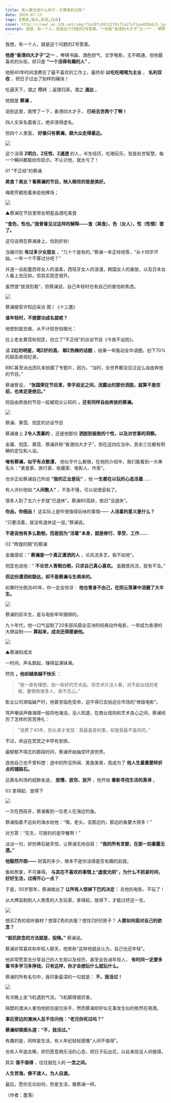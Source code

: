 ```yaml
---
title: 男人要活成什么样子，才算真的过瘾？
date: 2020-07-13
tags: [情感,娱乐,影视,社会]
cover: http://crawl.ws.126.net/img/75a18fc09132f91f2a27a71aa4036dc5.jpg
excerpt: 我想，有一个人，就是这个问题的Z号答案。**他是“香港四大才子”之一** ，琴棋书画、酒色财气、文学电影，无不精通，但他最喜欢的头衔，却只是 **“一个活得有趣的人”** 。他把40年时间浪费在了最不喜欢的工作上，最终却 **以吃吃
---
```

我想，有一个人，就是这个问题的Z号答案。

**他是“香港四大才子”之一** ，琴棋书画、酒色财气、文学电影，无不精通，但他最喜欢的头衔，却只是 **“一个活得有趣的人”** 。

他把40年时间浪费在了最不喜欢的工作上，最终却 **以吃吃喝喝为主业** ， **名利双收** ，把日子过出了别样的痛快！

吃遍天下，谓之 **尽兴** ；返璞归真，谓之 **通达** 。

他就是 **蔡澜** 。

说到这里，我愣了一下，香港四大才子， **已经去世两个了啊！**

四人文采名震香江，绝非浪得虚名。

但四个人里面， **好像只有蔡澜，跟大众走得最近。**

![](http://crawl.ws.126.net/img/75a18fc09132f91f2a27a71aa4036dc5.jpg)  

这个活得 **Z明白、Z任性、Z通透** 的人，半生经历，吃喝玩乐，皆是处世智慧，每一个瞬间都能给你启示。不认识他，就太亏了！

01 “不正经”的蔡澜

**美食？美女？看蔡澜的节目，映入眼帘的皆是美好。**

梅艳芳都抢着来给他捧场；

![](http://crawl.ws.126.net/img/d25476574411ac458baf651b0057f2a3.gif)  

▲蔡澜在节目里带女明星品酒吃美食

**“食色，性也。”我曾看见过这样的解释——食（美食）、色（女人），性（性情）罢了。**

这句话用在蔡澜身上，恰到好处!

当被问到 **有过多少女朋友** ，“几十个是有的，”蔡澜一本正经地答，“从十四岁开始，一年一个不算过分吧？”

并逐一谈起墨西哥女人的温柔，西班牙女人的浪漫，韩国女人的豪放，以及日本女人看上去压抑，但其实观念很开。

虽然很“放浪形骸”，但蔡澜说，自己年轻时也有自己的害怕和焦虑。

![](http://crawl.ws.126.net/img/aa100463e4d6626960971a06126fe907.jpg)  

蔡澜接受许知远采访 图 / 《十三邀》

**谁年轻时，不想要功成名就呢？**

他想到就去做，从不计较世俗眼光：

拉上老友黄霑和倪匡，创立了“不正经”的访谈节目《今夜不设防》。

请 **Z红的明星，喝Z好的酒， 聊Z热辣的话题** ，结果一举轰动全华语圈，创下70%的超高收视纪录。

BBC甚至派出团队来拍摄了专题片，因为，“当时，全世界都没见过这么自由奔放的节目。”

蔡澜曾说， **“张国荣在节目里，举手投足之间，流露出的那份洒脱，就算不是空前，也肯定是绝后。”**

同自由奔放的节目一起被观众认知的 **，还有同样自由奔放的蔡澜。**

![](http://crawl.ws.126.net/img/089d8ac629ba832224b7d01c9cbf6304.jpg)  

蔡澜、黄霑、倪匡的访谈节目

蔡澜身上 **Z令人羡慕的** ，还是他那份 **洒脱到极致的个性，以及对世事的洞察。**

金庸、倪匡、黄霑、蔡澜并称“香港四大才子”，但在这四位当中，其余三位都有明确的定位和人设。

**唯有蔡澜，似乎有点散漫，** 他似乎什么都做，在他的介绍中，我们能看到一大串名头：“美食家、旅行家、收藏家、电影人、作家”。

也许正如蔡澜自己所说 **“我的正业是玩”** ，他 **一生都在以玩的心态活着**......

有人评价他如 **“人间散人”** ，不急不慢，可以说很妥帖了。

很多人到了五六十岁就“已退休”。蔡澜80高龄，依旧“没退休”。

**你品，你细品！** 这实际上是件很值得玩味的事情—— **人活着的意义是什么？**

“只要活着，就没有退休这一说。”蔡澜说。

**不是说他有多么勤勉，而是因为“活着”本身，就是修行、享受、工作......**

02 “辉煌时期”的蔡澜

金庸感叹：“ **蔡澜是一个真正潇洒的人** ，论风流多艺，我不如他”。

倪匡也说他：“ **不论世人青眼白眼，只求自己真心喜欢。** 虽魏晋风流，犹有不及。”

**但这份潇洒和豁达，却不是蔡澜与生俱来的。**

如果时光倒流40年，你一定会惊讶： **他也曾身不由己，在阴云笼罩中消磨了大半生。**

![](http://crawl.ws.126.net/img/0e491d40b439e9f586cf67a3e0587759.jpg)  

蔡澜的前半生，是与电影牢牢捆绑的。

九十年代，他一口气监制了20多部风靡全亚洲的经典动作电影，一举成为香港的大牌监制—— **算起来，成龙还得感谢他。**

![](http://crawl.ws.126.net/img/c00338ec8744b47aa29c3a0be6f7db45.jpg)  

▲蔡澜和成龙

一时间，声名鹊起，赚得盆满钵满。

然而 **，他却越来越不快乐** ：

> “我一直有理想，拍一些好的艺术品。但艺术片没人看，对不起出钱的老板，要牺牲很多人，我不忍心。”

影业公司濒临破产时，他甚至临危受命，迫不得已去拍迎合市场的“叁级电影”。

骂声嘲讽声像海啸一般将他淹没。没人知道，在商业规则和艺术良心之间，蔡澜经历了怎样的苦苦挣扎：

> “浪费了40年，到头来才发现：我最喜爱的事，却是我最不喜欢的。”

不过，命运在冥冥之中早有安排。

最郁郁不得志的那段时间，蔡澜开始抽空环游世界。

连他自己也不曾料想：途中的所见所闻、美食美景，竟成为了 **他人生最重要转折点的铺路石。**

远离名利场的纸醉金迷， **放慢、放空、放开** ，他开始 **重新寻找生活的真谛** 。

03 拿得起、放得下

![](http://crawl.ws.126.net/img/07dbf34c1ed5298e48564accf7540ec1.jpg)  

一次在西班牙，蔡澜看到一位老人在海边钓鱼。

蔡澜指着不远处的海水劝他：“嘿，老头，去那边钓，那边的鱼要大得多！”

对方答：“先生，可我钓的是早餐啊！”

淡淡一句，却仿佛石破天惊，让蔡澜无地自容： **“我的所有贪婪，在那一刻暴露无遗。”**

**他豁然开朗——** 财富的多少，根本不是你活得是否有趣的前提。

鱼和熊掌，不可兼得。 **与其在不喜欢的事情上“虚度光阴”，为什么不抓紧时间，好好生活，过得开心一点？**

于是，50岁那年，蔡澜做出了 **让所有人惊掉下巴的决定：** 去他的电影，不玩了！

从大牌监制到人人艳羡的人生玩家，拿得起，放得下，才能过好这一生。

![](http://crawl.ws.126.net/img/ef5127addf054e8f0dc9097a7b791ff0.jpg)  

想买Z贵的视听器材？想穿Z贵的衣服？想住Z好的房子？ **人要如何面对自己的欲念？**

**“抵抗欲念的方法就是，投降。”** 蔡澜说。

蔡澜非常喜欢和年轻人聊天，他笑称“这样他就会认为，自己也还年轻”。

他非常愿意去分享自己的人生观以及经历，甚至会告诫年轻人， **有时间一定要多看书多学习多挣钱，只有这样，你才会想玩什么就玩什么。**

蔡澜的所有名句中，我印象最深的一句就是： **不，我活过！**

![](http://crawl.ws.126.net/img/5467bdbca46ddc29efeae428f65ac137.jpg)  

有次晚上坐飞机遇到气流，飞机颠得很厉害。

隔壁的澳洲人害怕地抓住座位扶手，然而蔡澜却好似无事发生似的依然在喝酒。

**事后旁边的澳洲人忍不住问他：“老兄你死过吗？”**

**蔡澜却摇摇头道：“不，我活过。”**

有趣的是，同样是生活，有人年纪轻轻感慨“人间不值得”。

也有人年逾古稀，却仍愿意用乐活的心态，把日子玩出花，以此来佐证人间值得。

其实 **值不值得** ，往往就在人的 **一念之间。**

**人生苦海，佛不渡人，为人自渡。**

最后，愿你无论如何，热爱生活，像蔡澜一样。

（作者：墨落）

